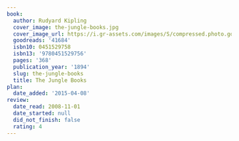 ```yaml
---
book:
  author: Rudyard Kipling
  cover_image: the-jungle-books.jpg
  cover_image_url: https://i.gr-assets.com/images/S/compressed.photo.goodreads.com/books/1349066474l/41684.jpg
  goodreads: '41684'
  isbn10: 0451529758
  isbn13: '9780451529756'
  pages: '368'
  publication_year: '1894'
  slug: the-jungle-books
  title: The Jungle Books
plan:
  date_added: '2015-04-08'
review:
  date_read: 2008-11-01
  date_started: null
  did_not_finish: false
  rating: 4
---
```

